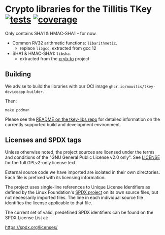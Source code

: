 # Crypto libraries for the Tillitis TKey [![tests](https://github.com/nowitis/tkey-crypto/actions/workflows/tests.yml/badge.svg)](https://github.com/nowitis/tkey-crypto/actions/workflows/tests.yml) [![coverage](https://nowitis.github.io/tkey-crypto/badges/coverage.svg)](https://github.com/nowitis/tkey-crypto/actions)

Only contains SHA1 & HMAC-SHA1 – for now. 

- Common RV32 arithmetic functions: `libarithmetic`.
  - replace `libgcc`, extracted from gcc 12
- SHA1 & HMAC-SHA1: `libsha`.
  - extracted from the [cryb-to](https://github.com/cryb-to/cryb-to) project

## Building
We advise to build the libraries with our OCI image 
`ghcr.io/nowitis/tkey-deviceapp-builder`. 

Then:
```
make podman
```

Please see the
[README on the tkey-libs repo](https://github.com/tillitis/tkey-libs)
for detailed information on the currently supported build and development
environment.

## Licenses and SPDX tags
Unless otherwise noted, the project sources are licensed under the
terms and conditions of the "GNU General Public License v2.0 only".
See [LICENSE](LICENSE) for the full GPLv2-only license text.

External source code we have imported are isolated in their own
directories. Each file is prefixed with its licensing information.

The project uses single-line references to Unique License Identifiers
as defined by the Linux Foundation's [SPDX project](https://spdx.org/)
on its own source files, but not necessarily imported files. The line
in each individual source file identifies the license applicable to
that file.

The current set of valid, predefined SPDX identifiers can be found on
the SPDX License List at:

https://spdx.org/licenses/
